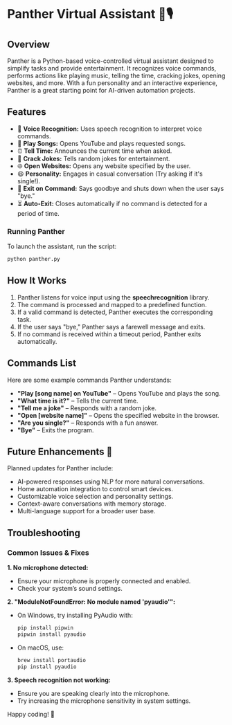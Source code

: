 # Panther Virtual Assistant 🐆🎙️

## Overview
Panther is a Python-based voice-controlled virtual assistant designed to simplify tasks and provide entertainment. 
It recognizes voice commands, performs actions like playing music, telling the time, cracking jokes, opening websites, and more. With a fun personality and an interactive experience, Panther is a great starting point for AI-driven automation projects.

## Features
- 🎤 **Voice Recognition:** Uses speech recognition to interpret voice commands.
- 🎵 **Play Songs:** Opens YouTube and plays requested songs.
- ⏰ **Tell Time:** Announces the current time when asked.
- 🤣 **Crack Jokes:** Tells random jokes for entertainment.
- 🌐 **Open Websites:** Opens any website specified by the user.
- 😆 **Personality:** Engages in casual conversation (Try asking if it's single!).
- 👋 **Exit on Command:** Says goodbye and shuts down when the user says "bye."
- ⏳ **Auto-Exit:** Closes automatically if no command is detected for a period of time.

### Running Panther
To launch the assistant, run the script:
```bash
python panther.py
```

## How It Works
1. Panther listens for voice input using the **speechrecognition** library.
2. The command is processed and mapped to a predefined function.
3. If a valid command is detected, Panther executes the corresponding task.
4. If the user says "bye," Panther says a farewell message and exits.
5. If no command is received within a timeout period, Panther exits automatically.

## Commands List
Here are some example commands Panther understands:
- **"Play [song name] on YouTube"** – Opens YouTube and plays the song.
- **"What time is it?"** – Tells the current time.
- **"Tell me a joke"** – Responds with a random joke.
- **"Open [website name]"** – Opens the specified website in the browser.
- **"Are you single?"** – Responds with a fun answer.
- **"Bye"** – Exits the program.

## Future Enhancements 🚀
Planned updates for Panther include:
- AI-powered responses using NLP for more natural conversations.
- Home automation integration to control smart devices.
- Customizable voice selection and personality settings.
- Context-aware conversations with memory storage.
- Multi-language support for a broader user base.

## Troubleshooting
### Common Issues & Fixes
**1. No microphone detected:**
   - Ensure your microphone is properly connected and enabled.
   - Check your system’s sound settings.

**2. "ModuleNotFoundError: No module named 'pyaudio'":**
   - On Windows, try installing PyAudio with:
     ```bash
     pip install pipwin
     pipwin install pyaudio
     ```
   - On macOS, use:
     ```bash
     brew install portaudio
     pip install pyaudio
     ```

**3. Speech recognition not working:**
   - Ensure you are speaking clearly into the microphone.
   - Try increasing the microphone sensitivity in system settings.

Happy coding! 🚀
